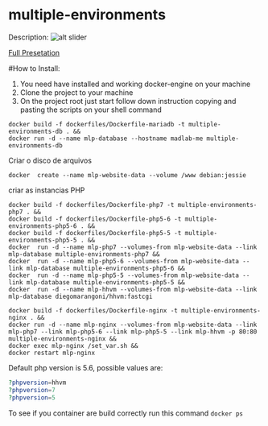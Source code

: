 # multiple-environments

Description:
![alt slider](http://cdn.madlabbrazil.com/ex05.jpg)

[Full Presetation](https://docs.google.com/presentation/d/1DReA_GDzy6HvG0TJ1Ry-CQlmVhuNZsEbXi7VGO3-f3k/edit?usp=sharing)


#How to Install:
1. You need have installed and working docker-engine on your machine
2. Clone the project to your machine
3. On the project root just start follow down instruction copying and pasting the scripts on your shell command

```
docker build -f dockerfiles/Dockerfile-mariadb -t multiple-environments-db . &&
docker run -d --name mlp-database --hostname madlab-me multiple-environments-db

```

Criar o disco de arquivos
```
docker  create --name mlp-website-data --volume /www debian:jessie

```

criar as instancias PHP
```
docker build -f dockerfiles/Dockerfile-php7 -t multiple-environments-php7 . &&
docker build -f dockerfiles/Dockerfile-php5-6 -t multiple-environments-php5-6 . &&
docker build -f dockerfiles/Dockerfile-php5-5 -t multiple-environments-php5-5 . &&
docker  run -d --name mlp-php7 --volumes-from mlp-website-data --link mlp-database multiple-environments-php7 &&
docker  run -d --name mlp-php5-6 --volumes-from mlp-website-data --link mlp-database multiple-environments-php5-6 &&
docker  run -d --name mlp-php5-5 --volumes-from mlp-website-data --link mlp-database multiple-environments-php5-5 &&
docker  run -d --name mlp-hhvm --volumes-from mlp-website-data --link mlp-database diegomarangoni/hhvm:fastcgi

```

```
docker build -f dockerfiles/Dockerfile-nginx -t multiple-environments-nginx . &&
docker run -d --name mlp-nginx --volumes-from mlp-website-data --link mlp-php7 --link mlp-php5-6 --link mlp-php5-5 --link mlp-hhvm -p 80:80  multiple-environments-nginx &&
docker exec mlp-nginx /set_var.sh &&
docker restart mlp-nginx
```

Default php version is 5.6, possible values are:
```php
?phpversion=hhvm
?phpversion=7
?phpversion=5
```
To see if you container are build correctly run this command `docker ps`

